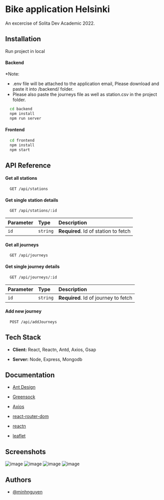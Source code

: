 # Bike application Helsinki

An excercise of Solita Dev Academic 2022.

## Installation

Run project in local

#### Backend
 *Note: 
 - .env file will be attached to the application email, Please download and paste it into /backend/ folder.
 - Please also paste the journeys file as well as station.csv in the project folder.

```bash
  cd backend
  npm install
  npm run server
```

#### Frontend

```bash
  cd frontend
  npm install
  npm start
```



## API Reference

#### Get all stations

```http
  GET /api/stations
```



#### Get single station details

```http
  GET /api/stations/:id
```

| Parameter | Type     | Description                       |
| :-------- | :------- | :-------------------------------- |
| `id`      | `string` | **Required**. Id of station to fetch |


#### Get all journeys

```http
  GET /api/journeys
```

#### Get single journey details

```http
  GET /api/journeys/:id
```

| Parameter | Type     | Description                       |
| :-------- | :------- | :-------------------------------- |
| `id`      | `string` | **Required**. Id of journey to fetch |

#### Add new journey
```http
  POST /api/addJourneys
```



## Tech Stack

- **Client:** React, Reactn, Antd, Axios, Gsap

- **Server:** Node, Express, Mongodb



## Documentation

- [Ant Design](https://ant.design/)

- [Greensock](https://greensock.com/gsap/)

- [Axios](https://www.npmjs.com/package/axios)

- [react-router-dom](https://reactrouter.com/docs/en/v6/getting-started/tutorial)

- [reactn](https://www.npmjs.com/package/reactn)

- [leaflet](https://react-leaflet.js.org/)




## Screenshots
![image](https://user-images.githubusercontent.com/85005930/181729933-c141058e-acb2-4c4b-8a41-4d5dd15b30ab.png)
![image](https://user-images.githubusercontent.com/85005930/181730183-d3f44324-d5c9-49ff-8479-1132906b8b5b.png)
![image](https://user-images.githubusercontent.com/85005930/181730232-2dccf43e-f0d0-477d-b6d6-a897e20d8982.png)
![image](https://user-images.githubusercontent.com/85005930/181732082-ec07f115-1be8-4eda-b617-ebc883dd4633.png)



## Authors

- [@minhnguyen](https://github.com/fishdev20)


